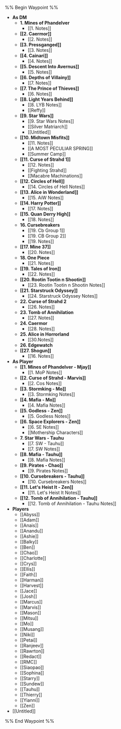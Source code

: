 %% Begin Waypoint %%
- **As DM**
	- **1. Mines of Phandelver**
		- [[1. Notes]]
	- **[[2. Caermor]]**
		- [[2. Notes]]
	- **[[3. Pressganged]]**
		- [[3. Notes]]
	- **[[4. Cainari]]**
		- [[4. Notes]]
	- **[[5. Descent Into Avernus]]**
		- [[5. Notes]]
	- **[[6. Depths of Villainy]]**
		- [[7. Notes]]
	- **[[7. The Prince of Thieves]]**
		- [[6. Notes]]
	- **[[8. Light Years Behind]]**
		- [[8. LYB Notes]]
		- [[Reffy]]
	- **[[9. Star Wars]]**
		- [[9. Star Wars Notes]]
		- [[Silver Matriarch]]
		- [[Untitled]]
	- **[[10. Midtown Misfits]]**
		- [[11. Notes]]
		- [[A MOST PECULIAR SPRING]]
		- [[Summer Camp]]
	- **[[11. Curse of Strahd 1]]**
		- [[12. Notes]]
		- [[Fighting Strahd]]
		- [[Macabre Machinations]]
	- **[[12. Circles of Hell]]**
		- [[14. Circles of Hell Notes]]
	- **[[13. Alice in Wonderland]]**
		- [[15. AiW Notes]]
	- **[[14. Harry Potter]]**
		- [[17. Notes]]
	- **[[15. Quan Derry High]]**
		- [[18. Notes]]
	- **16. Cursebreakers**
		- [[19. Cb Group 1]]
		- [[19. CB Group 2]]
		- [[19. Notes]]
	- **[[17. Mine 37]]**
		- [[20. Notes]]
	- **18. One Piece**
		- [[21. Notes]]
	- **[[19. Tales of Iron]]**
		- [[22. Notes]]
	- **[[20. Rootin Tootin n Shootin]]**
		- [[23. Rootin Tootin n Shootin Notes]]
	- **[[21. Starstruck Odyssey]]**
		- [[24. Starstruck Odyssey Notes]]
	- **22. Curse of Strahd 2**
		- [[26. Notes]]
	- **23. Tomb of Annihilation**
		- [[27. Notes]]
	- **24. Caermor**
		- [[28. Notes]]
	- **25. Alice in Horrorland**
		- [[30.Notes]]
	- **26. Edgewatch**
	- **[[27. Shogun]]**
		- [[16. Notes]]
- **As Player**
	- **[[1. Mines of Phandelver - Mjay]]**
		- [[1. MoP Notes]]
	- **[[2. Curse of Strahd - Marvis]]**
		- [[2. Cos Notes]]
	- **[[3. Stormking - Mo]]**
		- [[3. Stormking Notes]]
	- **[[4. Mafia - Mo]]**
		- [[4. Mafia Notes]]
	- **[[5. Godless - Zen]]**
		- [[5. Godless Notes]]
	- **[[6. Space Explorers - Zen]]**
		- [[6. SE Notes]]
		- [[Mothership Characters]]
	- **7. Star Wars - Tauhu**
		- [[7. SW - Tauhu]]
		- [[7. SW Notes]]
	- **[[8. Mafia - Tauhu]]**
		- [[8. Mafia Notes]]
	- **[[9. Pirates - Chao]]**
		- [[9. Pirates Notes]]
	- **[[10. Cursebreakers - Tauhu]]**
		- [[10. Cursebreakers Notes]]
	- **[[11. Let's Heist It - Zen]]**
		- [[11. Let's Heist It Notes]]
	- **[[12. Tomb of Annihilation - Tauhu]]**
		- [[12. Tomb of Annihilation - Tauhu Notes]]
- **Players**
	- [[Abyss]]
	- [[Adam]]
	- [[Anais]]
	- [[Anandu]]
	- [[Ashie]]
	- [[Balky]]
	- [[Ben]]
	- [[Chao]]
	- [[Charlotte]]
	- [[Crys]]
	- [[Ellis]]
	- [[Faith]]
	- [[Harman]]
	- [[Harvest]]
	- [[Jace]]
	- [[Josh]]
	- [[Marcus]]
	- [[Marvis]]
	- [[Mason]]
	- [[Mitsu]]
	- [[Mo]]
	- [[Musang]]
	- [[Niki]]
	- [[Petai]]
	- [[Ranjeev]]
	- [[Rawrton]]
	- [[Redact]]
	- [[RMC]]
	- [[Siaopao]]
	- [[Sophina]]
	- [[Starry]]
	- [[Sundew]]
	- [[Tauhu]]
	- [[Thierry]]
	- [[Yianni]]
	- [[Zen]]
- [[Untitled]]

%% End Waypoint %%
